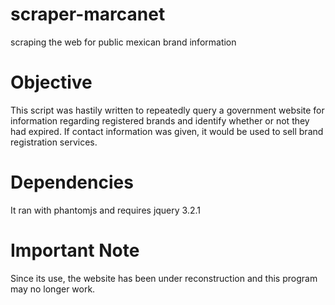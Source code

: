 # scraper-marcanet
scraping the web for public mexican brand information

# Objective

This script was hastily written to repeatedly query a government website for information regarding registered brands and identify whether or not they had expired.  If contact information was given, it would be used to sell brand registration services.

# Dependencies

It ran with phantomjs and requires jquery 3.2.1 

# Important Note

Since its use, the website has been under reconstruction and this program may no longer work.
